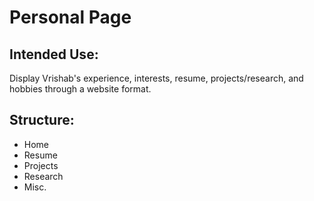 # Personal Page

## Intended Use: 
Display Vrishab's experience, interests, resume, projects/research, and hobbies through a website format. 

## Structure: 
* Home
* Resume
* Projects
* Research
* Misc.
